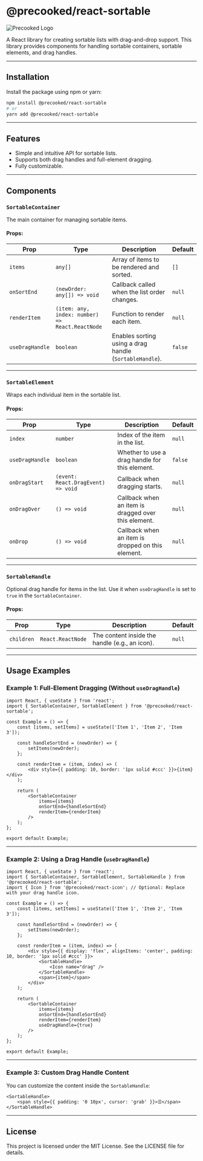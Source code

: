 
# @precooked/react-sortable

![Precooked Logo](https://precookedcode.com/assets/logos/logo-horizontal-dark.svg)

A React library for creating sortable lists with drag-and-drop support. This library provides components for handling sortable containers, sortable elements, and drag handles.

---

## Installation

Install the package using npm or yarn:

```bash
npm install @precooked/react-sortable
# or
yarn add @precooked/react-sortable
```

---

## Features

- Simple and intuitive API for sortable lists.
- Supports both drag handles and full-element dragging.
- Fully customizable.

---

## Components

### `SortableContainer`
The main container for managing sortable items.

#### Props:
| Prop              | Type               | Description                                            | Default   |
|-------------------|--------------------|--------------------------------------------------------|-----------|
| `items`           | `any[]`           | Array of items to be rendered and sorted.              | `[]`      |
| `onSortEnd`       | `(newOrder: any[]) => void` | Callback called when the list order changes.          | `null`    |
| `renderItem`      | `(item: any, index: number) => React.ReactNode` | Function to render each item.                        | `null`    |
| `useDragHandle`   | `boolean`         | Enables sorting using a drag handle (`SortableHandle`). | `false`   |

---

### `SortableElement`
Wraps each individual item in the sortable list.

#### Props:
| Prop              | Type               | Description                                            | Default   |
|-------------------|--------------------|--------------------------------------------------------|-----------|
| `index`           | `number`          | Index of the item in the list.                         | `null`    |
| `useDragHandle`   | `boolean`         | Whether to use a drag handle for this element.         | `false`   |
| `onDragStart`     | `(event: React.DragEvent) => void` | Callback when dragging starts.                      | `null`    |
| `onDragOver`      | `() => void`      | Callback when an item is dragged over this element.    | `null`    |
| `onDrop`          | `() => void`      | Callback when an item is dropped on this element.      | `null`    |

---

### `SortableHandle`
Optional drag handle for items in the list. Use it when `useDragHandle` is set to `true` in the `SortableContainer`.

#### Props:
| Prop              | Type               | Description                                            | Default   |
|-------------------|--------------------|--------------------------------------------------------|-----------|
| `children`        | `React.ReactNode` | The content inside the handle (e.g., an icon).         | `null`    |

---

## Usage Examples

### Example 1: Full-Element Dragging (Without `useDragHandle`)

```tsx
import React, { useState } from 'react';
import { SortableContainer, SortableElement } from '@precooked/react-sortable';

const Example = () => {
    const [items, setItems] = useState(['Item 1', 'Item 2', 'Item 3']);

    const handleSortEnd = (newOrder) => {
        setItems(newOrder);
    };

    const renderItem = (item, index) => (
        <div style={{ padding: 10, border: '1px solid #ccc' }}>{item}</div>
    );

    return (
        <SortableContainer
            items={items}
            onSortEnd={handleSortEnd}
            renderItem={renderItem}
        />
    );
};

export default Example;
```

---

### Example 2: Using a Drag Handle (`useDragHandle`)

```tsx
import React, { useState } from 'react';
import { SortableContainer, SortableElement, SortableHandle } from '@precooked/react-sortable';
import { Icon } from '@precooked/react-icon'; // Optional: Replace with your drag handle icon.

const Example = () => {
    const [items, setItems] = useState(['Item 1', 'Item 2', 'Item 3']);

    const handleSortEnd = (newOrder) => {
        setItems(newOrder);
    };

    const renderItem = (item, index) => (
        <div style={{ display: 'flex', alignItems: 'center', padding: 10, border: '1px solid #ccc' }}>
            <SortableHandle>
                <Icon name="drag" />
            </SortableHandle>
            <span>{item}</span>
        </div>
    );

    return (
        <SortableContainer
            items={items}
            onSortEnd={handleSortEnd}
            renderItem={renderItem}
            useDragHandle={true}
        />
    );
};

export default Example;
```

---

### Example 3: Custom Drag Handle Content

You can customize the content inside the `SortableHandle`:

```tsx
<SortableHandle>
    <span style={{ padding: '0 10px', cursor: 'grab' }}>☰</span>
</SortableHandle>
```

---

## License

This project is licensed under the MIT License. See the LICENSE file for details.
